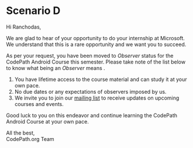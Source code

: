 # Scenario D

Hi Ranchodas,

We are glad to hear of your opportunity to do your internship at Microsoft. We understand that this is a rare opportunity and we want you to succeed.

As per your request, you have been moved to *Observer* status for the CodePath Android Course this semester. Please take note of the list below to know what being an *Observer* means .
1. You have lifetime access to the course material and can study it at your own pace.
2. No due dates or any expectations of observers imposed by us.
3. We invite you to join our [mailing list](https://share.hsforms.com/1eg_EOoQpR4ObU4s8fUES2Q36gst) to receive updates on upcoming courses and events.

Good luck to you on this endeavor and continue learning the CodePath Android Course at your own pace.

All the best,  
CodePath.org Team

